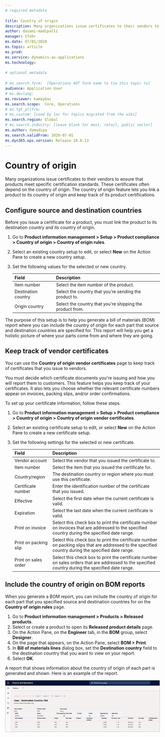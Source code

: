 ```yaml
---
# required metadata

title: Country of origin
description: Many organizations issue certificates to their vendors to ensure that products meet specific certification standards. These certificates often depend on the country of origin. This topic provides information about the country of origin feature, which lets you link a product to its country of origin and keep track of its product certifications.
author: dasani-madipalli
manager: tfehr
ms.date: 07/01/2020
ms.topic: article
ms.prod: 
ms.service: dynamics-ax-applications
ms.technology: 

# optional metadata

# ms.search.form:  [Operations AOT form name to tie this topic to]
audience: Application User
# ms.devlang: 
ms.reviewer: kamaybac
ms.search.scope:  Core, Operations
# ms.tgt_pltfrm: 
# ms.custom: [used by loc for topics migrated from the wiki]
ms.search.region: Global
# ms.search.industry: [leave blank for most, retail, public sector]
ms.author: damadipa
ms.search.validFrom: 2020-07-01
ms.dyn365.ops.version: Release 10.0.13
---
```


# Country of origin

Many organizations issue certificates to their vendors to ensure that products meet specific certification standards. These certificates often depend on the country of origin. The country of origin feature lets you link a product to its country of origin and keep track of its product certifications.

## Configure source and destination countries

Before you issue a certificate for a product, you must link the product to its destination country and its country of origin.

1. Go to **Product information management \> Setup \> Product compliance \> Country of origin \> Country of origin rules**.
2. Select an existing country setup to edit, or select **New** on the Action Pane to create a new country setup.
3. Set the following values for the selected or new country.

    | Field | Description |
    |---|---|
    | Item number | Select the item number of the product. |
    | Destination country | Select the country that you're sending the product to. |
    | Origin country | Select the country that you're shipping the product from. |

The purpose of this setup is to help you generate a bill of materials (BOM) report where you can include the country of origin for each part that source and destination countries are specified for. This report will help you get a holistic picture of where your parts come from and where they are going.

## Keep track of vendor certificates

You can use the **Country of origin vendor certificates** page to keep track of certificates that you issue to vendors.

You must decide which certificate documents you're issuing and how you will report them to customers. This feature helps you keep track of your certificates. It also lets you choose whether the relevant certificate numbers appear on invoices, packing slips, and/or order confirmations.

To set up your certificate information, follow these steps.

1. Go to **Product information management \> Setup \> Product compliance \> Country of origin \> Country of origin vendor certificates**.
2. Select an existing certificate setup to edit, or select **New** on the Action Pane to create a new certificate setup.
3. Set the following settings for the selected or new certificate.

    | Field | Description |
    |---|---|
    | Vendor account | Select the vendor that you issued the certificate to. |
    | Item number | Select the item that you issued the certificate for. |
    | Country/region | The destination country or region where you must use this certificate. |
    | Certificate number | Enter the identification number of the certificate that you issued. |
    | Effective | Select the first date when the current certificate is valid.|
    | Expiration | Select the last date when the current certificate is valid. |
    | Print on invoice | Select this check box to print the certificate number on invoices that are addressed to the specified country during the specified date range. |
    | Print on packing slip | Select this check box to print the certificate number on packing slips that are addressed to the specified country during the specified date range. |
    | Print on sales order | Select this check box to print the certificate number on sales orders that are addressed to the specified country during the specified date range. |

## Include the country of origin on BOM reports

When you generate a BOM report, you can include the country of origin for each part that you specified source and destination countries for on the **Country of origin rules** page.

1. Go to **Product information management \> Products \> Released products**.
1. Select or create a product to open its **Released product details** page.
1. On the Action Pane, on the **Engineer** tab, in the **BOM** group, select **Designer**.
1. On the page that appears, on the Action Pane, select **BOM \> Print**.
1. In **Bill of materials lines** dialog box, set the **Destination country** field to the destination country that you want to view on your report.
1. Select **OK**.

A report that shows information about the country of origin of each part is generated and shown. Here is an example of the report.

![Country of origin report](media/country-of-origin-report.png "Country of origin report")
